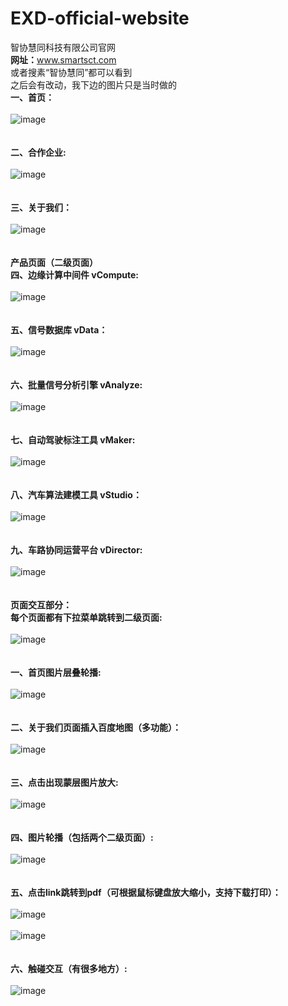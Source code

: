 # EXD-official-website
智协慧同科技有限公司官网</br>
<strong>网址：</strong>www.smartsct.com</br>
或者搜素“智协慧同”都可以看到</br>
			之后会有改动，我下边的图片只是当时做的</br>
		<strong>一、首页：</strong></br></br>
			![image](https://github.com/xiaola66/EXD-official-website/blob/master/photo/index.jpg)</br></br></br>
		<strong>二、合作企业:</strong></br></br>
			![image](https://github.com/xiaola66/EXD-official-website/blob/master/photo/Cooperation.jpg)</br></br></br>
			<strong>三、关于我们：</strong></br></br>
			![image](https://github.com/xiaola66/EXD-official-website/blob/master/photo/About-us.png)</br></br></br>
			<strong>产品页面（二级页面）</strong></br>
		<strong>四、边缘计算中间件 vCompute:</strong></br></br>
			![image](https://github.com/xiaola66/EXD-official-website/blob/master/photo/vCompute.jpg)</br></br></br>
			<strong>五、信号数据库 vData：</strong></br></br>
			![image](https://github.com/xiaola66/EXD-official-website/blob/master/photo/vData.png)</br></br></br>
		<strong>六、批量信号分析引擎 vAnalyze:</strong></br></br>
			![image](https://github.com/xiaola66/EXD-official-website/blob/master/photo/vAnalyze.png)</br></br></br>
			<strong>七、自动驾驶标注工具 vMaker:</strong></br></br>
			![image](https://github.com/xiaola66/EXD-official-website/blob/master/photo/vMaker.png)</br></br></br>
			<strong>八、汽车算法建模工具 vStudio：</strong></br></br>
			![image](https://github.com/xiaola66/EXD-official-website/blob/master/photo/vStudio.png)</br></br></br>
		<strong>九、车路协同运营平台 vDirector:</strong></br></br>
			![image](https://github.com/xiaola66/EXD-official-website/blob/master/photo/vDirector.png)</br></br></br>
			<strong>页面交互部分：</strong></br>
			<strong>每个页面都有下拉菜单跳转到二级页面:</strong></br></br>
			![image](https://github.com/xiaola66/EXD-official-website/blob/master/photo/pull-down-menu.png)</br></br></br>
			<strong>一、首页图片层叠轮播:</strong></br></br>
			![image](https://github.com/xiaola66/EXD-official-website/blob/master/photo/Picture-cascade-rotation.png)</br></br></br>
			<strong>二、关于我们页面插入百度地图（多功能）：</strong></br></br>
			![image](https://github.com/xiaola66/EXD-official-website/blob/master/photo/Baidu-Map.png)</br></br></br>
		<strong>三、点击出现蒙层图片放大:</strong></br></br>
			![image](https://github.com/xiaola66/EXD-official-website/blob/master/photo/image-magnification.png)</br></br></br>
			<strong>四、图片轮播（包括两个二级页面）:</strong></br></br>
			![image](https://github.com/xiaola66/EXD-official-website/blob/master/photo/image-carousel.png)</br></br></br>
			<strong>五、点击link跳转到pdf（可根据鼠标键盘放大缩小，支持下载打印）：</strong></br></br>
			![image](https://github.com/xiaola66/EXD-official-website/blob/master/photo/link-to-pdf.png)</br></br>
			![image](https://github.com/xiaola66/EXD-official-website/blob/master/photo/pdf.png)</br></br></br>
		<strong>六、触碰交互（有很多地方）:</strong></br></br>
			![image](https://github.com/xiaola66/EXD-official-website/blob/master/photo/transition-style.png)</br></br></br>
		
